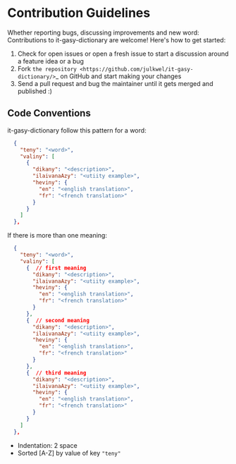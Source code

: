 # Contribution Guidelines

Whether reporting bugs, discussing improvements and new word:
Contributions to it-gasy-dictionary are welcome! Here's how to get started:

1. Check for open issues or open a fresh issue to start a discussion around
   a feature idea or a bug
2. Fork `the repository <https://github.com/julkwel/it-gasy-dictionary/>`_ on GitHub
   and start making your changes
3. Send a pull request and bug the maintainer until it gets merged and
   published :)

## Code Conventions

it-gasy-dictionary follow this pattern for a word:

```json
  {
    "teny": "<word>",
    "valiny": [
      {
        "dikany": "<description>",
        "ilaivanaAzy": "<utiity example>",
        "heviny": {
          "en": "<english translation>",
          "fr": "<french translation>"
        }
      }
    ]
  },
```

If there is more than one meaning:

```json
  {
    "teny": "<word>",
    "valiny": [
      {  // first meaning
        "dikany": "<description>",
        "ilaivanaAzy": "<utiity example>",
        "heviny": {
          "en": "<english translation>",
          "fr": "<french translation>"
        }
      },
      {  // second meaning
        "dikany": "<description>",
        "ilaivanaAzy": "<utiity example>",
        "heviny": {
          "en": "<english translation>",
          "fr": "<french translation>"
        }
      },
      {  // third meaning
        "dikany": "<description>",
        "ilaivanaAzy": "<utiity example>",
        "heviny": {
          "en": "<english translation>",
          "fr": "<french translation>"
        }
      }
    ]
  },
```

* Indentation: 2 space
* Sorted [A-Z] by value of key `"teny"`
